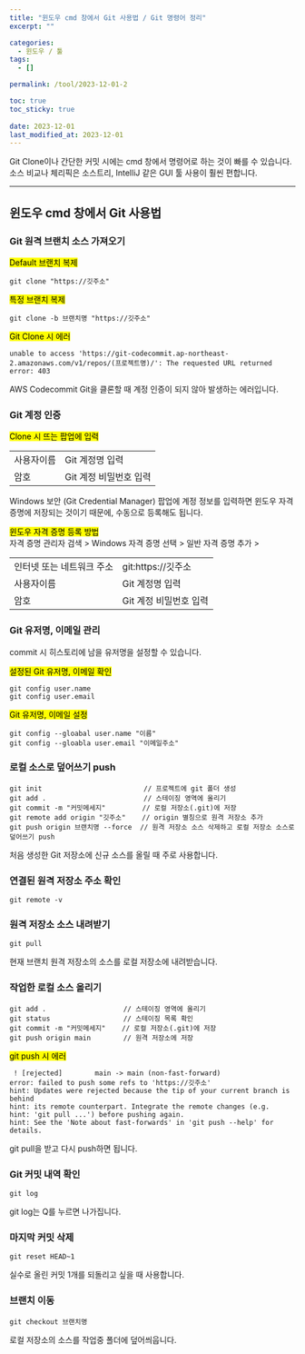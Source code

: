 ```yaml
---
title: "윈도우 cmd 창에서 Git 사용법 / Git 명령어 정리"
excerpt: ""

categories:
  - 윈도우 / 툴
tags:
  - []

permalink: /tool/2023-12-01-2

toc: true
toc_sticky: true
 
date: 2023-12-01
last_modified_at: 2023-12-01
---
```


Git Clone이나 간단한 커밋 시에는 cmd 창에서 명령어로 하는 것이 빠를 수 있습니다.  
소스 비교나 체리픽은 소스트리, IntelliJ 같은 GUI 툴 사용이 훨씬 편합니다.

---

## 윈도우 cmd 창에서 Git 사용법

### Git 원격 브랜치 소스 가져오기
<mark>Default 브랜치 복제</mark>
```
git clone "https://깃주소"
```

<mark>특정 브랜치 복제</mark>
```
git clone -b 브랜치명 "https://깃주소"
```

<mark>Git Clone 시 에러</mark>
```
unable to access 'https://git-codecommit.ap-northeast-2.amazonaws.com/v1/repos/(프로젝트명)/': The requested URL returned error: 403
```
AWS Codecommit Git을 클론할 때 계정 인증이 되지 않아 발생하는 에러입니다.

### Git 계정 인증
<mark>Clone 시 뜨는 팝업에 입력</mark>
<table>
  <tbody>
    <tr>
      <td>사용자이름</td>
      <td>Git 계정명 입력</td>
    </tr>
    <tr>
      <td>암호</td>
      <td>Git 계정 비밀번호 입력</td>
    </tr>
  </tbody>
</table>
Windows 보안 (Git Credential Manager) 팝업에 계정 정보를 입력하면 윈도우 자격 증명에 저장되는 것이기 때문에, 수동으로 등록해도 됩니다.

<mark>윈도우 자격 증명 등록 방법</mark>  
자격 증명 관리자 검색 > Windows 자격 증명 선택 > 일반 자격 증명 추가 >
<table>
  <tbody>
    <tr>
      <td>인터넷 또는 네트워크 주소</td>
      <td>git:https://깃주소</td>
    </tr>
    <tr>
      <td>사용자이름</td>
      <td>Git 계정명 입력</td>
    </tr>
    <tr>
      <td>암호</td>
      <td>Git 계정 비밀번호 입력</td>
    </tr>
  </tbody>
</table>

### Git 유저명, 이메일 관리
commit 시 히스토리에 남을 유저명을 설정할 수 있습니다.

<mark>설정된 Git 유저명, 이메일 확인</mark>
```
git config user.name
git config user.email
```

<mark>Git 유저명, 이메일 설정</mark>
```
git config --gloabal user.name "이름"
git config --gloabla user.email	"이메일주소"
```

### 로컬 소스로 덮어쓰기 push
```
git init                         // 프로젝트에 git 폴더 생성
git add .                        // 스테이징 영역에 올리기
git commit -m "커밋메세지"         // 로컬 저장소(.git)에 저장
git remote add origin "깃주소"    // origin 별칭으로 원격 저장소 추가
git push origin 브랜치명 --force  // 원격 저장소 소스 삭제하고 로컬 저장소 소스로 덮어쓰기 push
```
처음 생성한 Git 저장소에 신규 소스를 올릴 때 주로 사용합니다.

### 연결된 원격 저장소 주소 확인
```
git remote -v
```

### 원격 저장소 소스 내려받기
```
git pull
```
현재 브랜치 원격 저장소의 소스를 로컬 저장소에 내려받습니다.

### 작업한 로컬 소스 올리기
```
git add .                   // 스테이징 영역에 올리기
git status                  // 스테이징 목록 확인
git commit -m "커밋메세지"    // 로컬 저장소(.git)에 저장
git push origin main        // 원격 저장소에 저장
```

<mark>git push 시 에러</mark>
```
 ! [rejected]        main -> main (non-fast-forward)
error: failed to push some refs to 'https://깃주소'
hint: Updates were rejected because the tip of your current branch is behind
hint: its remote counterpart. Integrate the remote changes (e.g.
hint: 'git pull ...') before pushing again.
hint: See the 'Note about fast-forwards' in 'git push --help' for details.
```
git pull을 받고 다시 push하면 됩니다.

### Git 커밋 내역 확인
```
git log
```
git log는 Q를 누르면 나가집니다.

### 마지막 커밋 삭제
```
git reset HEAD~1
```
실수로 올린 커밋 1개를 되돌리고 싶을 때 사용합니다.

### 브랜치 이동
```
git checkout 브랜치명
```
로컬 저장소의 소스를 작업중 폴더에 덮어씌웁니다.